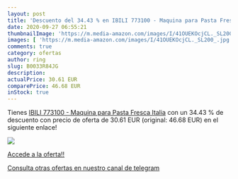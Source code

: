 ```yaml
---
layout: post
title: 'Descuento del 34.43 % en IBILI 773100 - Maquina para Pasta Fresca'
date: 2020-09-27 06:55:21
thumbnailImage: 'https://m.media-amazon.com/images/I/41OUEKOcjCL._SL200_.jpg'
images: [ 'https://m.media-amazon.com/images/I/41OUEKOcjCL._SL200_.jpg' ]
comments: true
category: ofertas
author: ring
slug: B0033R84JG
description:
actualPrice: 30.61 EUR
comparePrice: 46.68 EUR
inStock: true
---
```


Tienes [IBILI 773100 - Maquina para Pasta Fresca Italia](https://www.amazon.com/dp/B0033R84JG/?tag=redken08-20) con un 34.43 % de descuento con precio de oferta de 30.61 EUR (original: 46.68 EUR) en el siguiente enlace!

[![](https://m.media-amazon.com/images/I/41OUEKOcjCL._SL200_.jpg)](https://www.amazon.com/dp/B0033R84JG/?tag=redken08-20)

[Accede a la oferta!!](https://www.amazon.com/dp/B0033R84JG/?tag=redken08-20)

[Consulta otras ofertas en nuestro canal de telegram](https://t.me/s/ofertas25)
